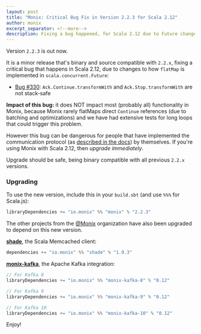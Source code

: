 ```yaml
---
layout: post
title: "Monix: Critical Bug Fix in Version 2.2.3 for Scala 2.12"
author: monix
excerpt_separator: <!--more-->
description: Fixing a bug happened, for Scala 2.12 due to Future changes
---
```


Version `2.2.3` is out now.

It is a minor release that's binary and source compatible with
`2.2.x`, fixing a critical bug that happens in Scala 2.12, due to
changes to how `flatMap` is implemented in `scala.concurrent.Future`:

- [Bug #330](https://github.com/monix/monix/issues/330):
  `Ack.Continue.transformWith` and `Ack.Stop.transformWith` 
  are not stack-safe

**Impact of this bug:** it does NOT impact most (probably all)
functionality in Monix, because Monix rarely flatMaps direct
`Continue` references (due to batching and optimizations) and we have
had extensive tests for long loops that could trigger this problem.

However this bug can be dangerous for people that have implemented the
communication protocol (as
[described in the docs](https://monix.io/docs/2x/reactive/observers.html#feeding-an-observer))
by themselves. If you're using Monix with Scala 2.12, then *upgrade
immediately*.

Upgrade should be safe, being binary compatible with all previous
`2.2.x` versions.

<!--more-->

### Upgrading

To use the new version, include this in your `build.sbt` (and use
`%%%` for Scala.js):

```scala
libraryDependencies += "io.monix" %% "monix" % "2.2.3"
```

The other projects from the [@Monix](https://github.com/monix) organization
have also been upgraded to depend on this new version.

**[shade](https://github.com/monix/shade)**, the Scala Memcached client:

```scala
dependencies += "io.monix" %% "shade" % "1.9.3"
```

**[monix-kafka](https://github.com/monix/monix-kafka)**, the Apache Kafka
integration:

```scala
// For Kafka 8
libraryDependencies += "io.monix" %% "monix-kafka-8" % "0.12"

// For Kafka 9
libraryDependencies += "io.monix" %% "monix-kafka-9" % "0.12"

// For Kafka 10
libraryDependencies += "io.monix" %% "monix-kafka-10" % "0.12"
```

Enjoy!
